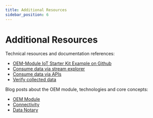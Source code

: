 ```yaml
---
title: Additional Resources
sidebar_position: 6
---
```


# Additional Resources

Technical resources and documentation references:

- [OEM-Module IoT Starter Kit Example on Github](https://github.com/tributech-solutions/tributech-oem-module-iot-kit-examples)
- [Consume data via stream explorer](../consume_data/streamexplorer.md)
- [Consume data via APIs](../consume_data/api.md)
- [Verify collected data](../verify_data/overview.md)

Blog posts about the OEM module, technologies and core concepts:

- [OEM Module](https://www.tributech.io/blog/oem-module)
- [Connectivity](https://www.tributech.io/blog/LTE-M-and-NB-IoT-connectivity)
- [Data Notary](https://www.tributech.io/blog/data-notary)
